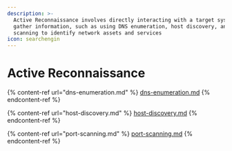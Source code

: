```yaml
---
description: >-
  Active Reconnaissance involves directly interacting with a target system to
  gather information, such as using DNS enumeration, host discovery, and port
  scanning to identify network assets and services
icon: searchengin
---
```


# Active Reconnaissance

{% content-ref url="dns-enumeration.md" %}
[dns-enumeration.md](dns-enumeration.md)
{% endcontent-ref %}

{% content-ref url="host-discovery.md" %}
[host-discovery.md](host-discovery.md)
{% endcontent-ref %}

{% content-ref url="port-scanning.md" %}
[port-scanning.md](port-scanning.md)
{% endcontent-ref %}

